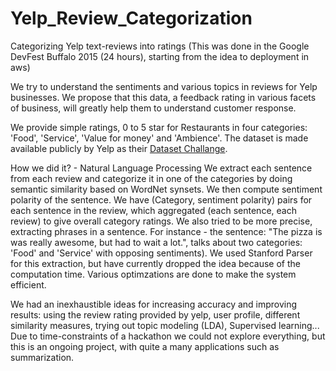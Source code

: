# Yelp_Review_Categorization
Categorizing Yelp text-reviews into ratings
(This was done in the Google DevFest Buffalo 2015 (24 hours), starting from the idea to deployment in aws)

We try to understand the sentiments and various topics in reviews for Yelp businesses. We propose that this data, a feedback rating in various facets of business, will greatly help them to understand customer response. 

We provide simple ratings, 0 to 5 star for Restaurants in four categories: 'Food', 'Service', 'Value for money' and 'Ambience'. The dataset is made available publicly by Yelp as their [Dataset Challange](http://www.yelp.com/dataset_challenge). 

How we did it? - Natural Language Processing
We extract each sentence from each review and categorize it in one of the categories by doing semantic similarity based on WordNet synsets. We then compute sentiment polarity of the sentence. We have (Category, sentiment polarity) pairs for each sentence in the review, which aggregated (each sentence, each review) to give overall category ratings. 
We also tried to be more precise, extracting phrases in a sentence. For instance - the sentence: "The pizza is was really awesome, but had to wait a lot.", talks about two categories: 'Food' and 'Service' with opposing sentiments). We used Stanford Parser for this extraction, but have currently dropped the idea because of the computation time.
Various optimzations are done to make the system efficient. 

We had an inexhaustible ideas for increasing accuracy and improving results: using the review rating provided by yelp, user profile, different similarity measures,  trying out topic modeling (LDA), Supervised learning... Due to time-constraints of a hackathon we could not explore everything, but this is an ongoing project, with quite a many applications such as summarization. 
